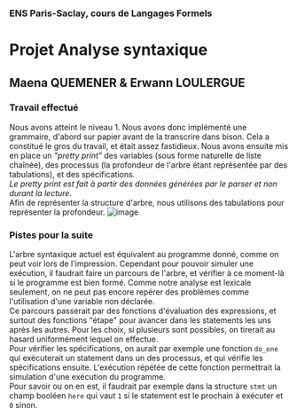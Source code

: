 ### ENS Paris-Saclay, cours de Langages Formels
# Projet Analyse syntaxique
## Maena QUEMENER & Erwann LOULERGUE

### Travail effectué
Nous avons atteint le niveau 1. Nous avons donc implémenté une grammaire, d'abord sur papier avant de la transcrire dans bison. Cela a constitué le gros du travail, et était assez fastidieux. Nous avons ensuite mis en place un _"pretty print"_ des variables (sous forme naturelle de liste chaînée), des processus (la profondeur de l'arbre étant représentée par des tabulations), et des spécifications. \
_Le pretty print est fait à partir des données générées par le parser et non durant la lecture._ \
Afin de représenter la structure d'arbre, nous utilisons des tabulations pour représenter la profondeur.
![image](https://user-images.githubusercontent.com/93213861/168488774-7b967375-8178-421c-b429-fe3b6aeabb1c.png)


### Pistes pour la suite
L'arbre syntaxique actuel est équivalent au programme donné, comme on peut voir lors de l'impression. Cependant pour pouvoir simuler une exécution, il faudrait faire un parcours de l'arbre, et vérifier à ce moment-là si le programme est bien formé. Comme notre analyse est lexicale seulement, on ne peut pas encore repérer des problèmes comme l'utilisation d'une variable non déclarée. \
Ce parcours passerait par des fonctions d'évaluation des expressions, et surtout des fonctions "étape" pour avancer dans les statements les uns après les autres. Pour les choix, si plusieurs sont possibles, on tirerait au hasard uniformément lequel on effectue. \
Pour vérifier les spécifications, on aurait par exemple une fonction `do_one` qui exécuterait un statement dans un des processus, et qui vérifie les spécifications ensuite. L'exécution répétée de cette fonction permettrait la simulation d'une exécution du programme. \
Pour savoir ou on en est, il faudrait par exemple dans la structure `stmt` un champ booléen `here` qui vaut `1` si le statement est le prochain à exécuter et `0` sinon.
